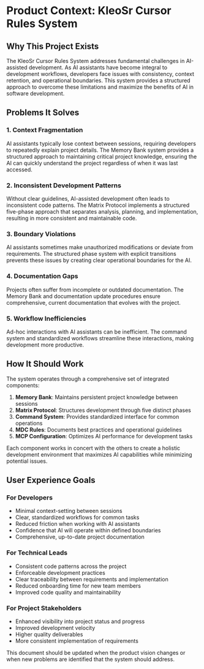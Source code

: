 # Product Context: KleoSr Cursor Rules System

## Why This Project Exists
The KleoSr Cursor Rules System addresses fundamental challenges in AI-assisted development. As AI assistants have become integral to development workflows, developers face issues with consistency, context retention, and operational boundaries. This system provides a structured approach to overcome these limitations and maximize the benefits of AI in software development.

## Problems It Solves

### 1. Context Fragmentation
AI assistants typically lose context between sessions, requiring developers to repeatedly explain project details. The Memory Bank system provides a structured approach to maintaining critical project knowledge, ensuring the AI can quickly understand the project regardless of when it was last accessed.

### 2. Inconsistent Development Patterns
Without clear guidelines, AI-assisted development often leads to inconsistent code patterns. The Matrix Protocol implements a structured five-phase approach that separates analysis, planning, and implementation, resulting in more consistent and maintainable code.

### 3. Boundary Violations
AI assistants sometimes make unauthorized modifications or deviate from requirements. The structured phase system with explicit transitions prevents these issues by creating clear operational boundaries for the AI.

### 4. Documentation Gaps
Projects often suffer from incomplete or outdated documentation. The Memory Bank and documentation update procedures ensure comprehensive, current documentation that evolves with the project.

### 5. Workflow Inefficiencies
Ad-hoc interactions with AI assistants can be inefficient. The command system and standardized workflows streamline these interactions, making development more productive.

## How It Should Work
The system operates through a comprehensive set of integrated components:

1. **Memory Bank**: Maintains persistent project knowledge between sessions
2. **Matrix Protocol**: Structures development through five distinct phases
3. **Command System**: Provides standardized interface for common operations
4. **MDC Rules**: Documents best practices and operational guidelines
5. **MCP Configuration**: Optimizes AI performance for development tasks

Each component works in concert with the others to create a holistic development environment that maximizes AI capabilities while minimizing potential issues.

## User Experience Goals

### For Developers
- Minimal context-setting between sessions
- Clear, standardized workflows for common tasks
- Reduced friction when working with AI assistants
- Confidence that AI will operate within defined boundaries
- Comprehensive, up-to-date project documentation

### For Technical Leads
- Consistent code patterns across the project
- Enforceable development practices
- Clear traceability between requirements and implementation
- Reduced onboarding time for new team members
- Improved code quality and maintainability

### For Project Stakeholders
- Enhanced visibility into project status and progress
- Improved development velocity
- Higher quality deliverables
- More consistent implementation of requirements

This document should be updated when the product vision changes or when new problems are identified that the system should address. 